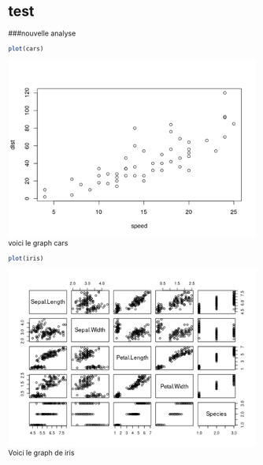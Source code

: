 test
================

\###nouvelle analyse

``` r
plot(cars)
```

![](test_files/figure-gfm/unnamed-chunk-1-1.png)<!-- --> voici le graph
cars

``` r
plot(iris)
```

![](test_files/figure-gfm/unnamed-chunk-2-1.png)<!-- --> Voici le graph
de iris

